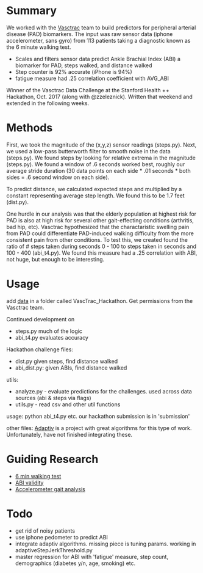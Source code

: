 # Summary 
We worked with the [Vasctrac](http://vasctrac.stanford.edu/) team to build predictors for peripheral arterial disease (PAD) biomarkers. The input was raw sensor data (iphone accelerometer, sans gyro) from 113 patients taking a diagnostic known as the 6 minute walking test. 

- Scales and filters sensor data predict Ankle Brachial Index (ABI) a biomarker for PAD, steps walked, and distance walked
- Step counter is 92% accurate (iPhone is 94%)
- fatigue measure had .25 correlation coefficient with AVG_ABI

Winner of the Vasctrac Data Challenge at the Stanford Health ++ Hackathon, Oct. 2017 (along with @zzeleznick). Written that weekend and extended in the following weeks. 

# Methods

First, we took the magnitude of the (x,y,z) sensor readings (steps.py). Next, we used a low-pass butterworth filter to smooth noise in the data (steps.py).  We found steps by looking for relative extrema in the magnitude (steps.py). We found a window of .6 seconds worked best, roughly our average stride duration (30 data points on each side * .01 seconds * both sides = .6 second window on each side). 

To predict distance, we calculated expected steps and multiplied by a constant representing average step length. We found this to be 1.7 feet (dist.py). 

One hurdle in our analysis was that the elderly population at highest risk for PAD is also at high risk for several other gait-effecting conditions (arthritis, bad hip, etc). Vasctrac hypothesized that the charactaristic swelling pain from PAD could differentiate PAD-induced walking difficulty from the more consistent pain from other conditions. To test this, we created found the ratio of # steps taken during seconds 0 - 100 to steps taken in seconds and 100 - 400 (abi_t4.py). We found this measure had a .25 correlation with ABI, not huge, but enough to be interesting. 


# Usage 

add [data](https://stanfordmedicine.app.box.com/s/nxfozpy2n68aldqmmkkjmkc96hg8juqj) in a folder called VascTrac_Hackathon. Get permissions from the Vasctrac team.

Continued development on 
- steps.py much of the logic
- abi_t4.py evaluates accuracy

Hackathon challenge files: 
- dist.py given steps, find distance walked
- abi_dist.py: given ABIs, find distance walked

utils: 
- analyze.py - evaluate predictions for the challenges. used across data sources (abi & steps via flags)
- utils.py - read csv and other util functions 

usage: python abi_t4.py etc. our hackathon submission is in 'submission'

other files: [Adaptiv](https://github.com/danielmurray/adaptiv) is a project with great algorithms for this type of work. Unfortunately, have not finished integrating these.

# Guiding Research
 
- [6 min walking test](https://www.ncbi.nlm.nih.gov/pubmed/24982117)
- [ABI validity](https://www.ncbi.nlm.nih.gov/pubmed/15280343)
- [Accelerometer gait analysis ](http://www.tandfonline.com/doi/abs/10.1080/17445760.2015.1044007)
 
# Todo

- get rid of noisy patients
- use iphone pedometer to predict ABI
- integrate adaptiv algorithms. missing piece is tuning params. working in adaptiveStepJerkThreshold.py
- master regression for ABI with 'fatigue' measure, step count, demographics (diabetes y/n, age, smoking) etc. 
